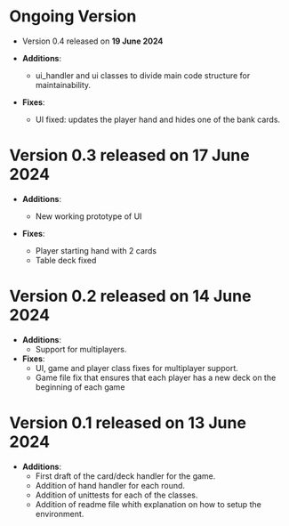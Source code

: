 # **Ongoing Version**
- Version 0.4 released on **19 June 2024**

- **Additions**:
    - ui_handler and ui classes to divide main code structure for maintainability.

- **Fixes**:
    - UI fixed: updates the player hand and hides one of the bank cards.

# Version 0.3 released on **17 June 2024**

- **Additions**:
    - New working prototype of UI

- **Fixes**:
    - Player starting hand with 2 cards
    - Table deck fixed

# Version 0.2 released on **14 June 2024**
- **Additions**:
    - Support for multiplayers.
- **Fixes**:
    - UI, game and player class fixes for multiplayer support.
    - Game file fix that ensures that each player has a new deck on the beginning of each game

# Version 0.1 released on **13 June 2024**

- **Additions**:
    - First draft of the card/deck handler for the game.
    - Addition of hand handler for each round.
    - Addition of unittests for each of the classes.
    - Addition of readme file whith explanation on how to setup the environment.
